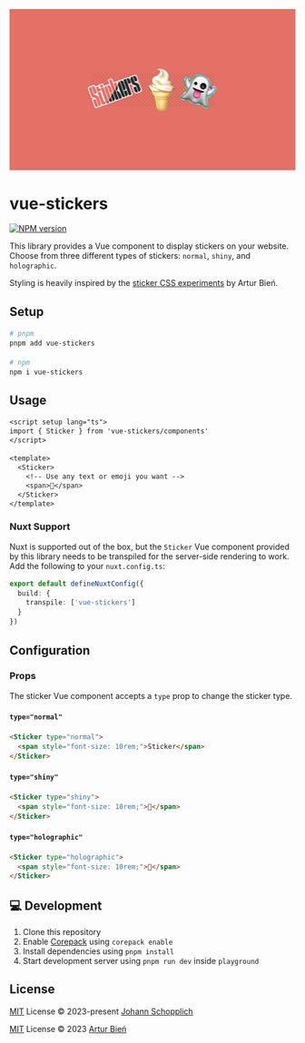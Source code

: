 [![Vue sticker library](./.github/screenshot.png)](https://vue-stickers.netlify.app)

# vue-stickers

[![NPM version](https://img.shields.io/npm/v/vue-stickers?color=a1b858&label=)](https://www.npmjs.com/package/vue-stickers)

This library provides a Vue component to display stickers on your website. Choose from three different types of stickers: `normal`, `shiny`, and `holographic`.

Styling is heavily inspired by the [sticker CSS experiments](https://expensive.toys/toys/stickers) by Artur Bień.

## Setup

```bash
# pnpm
pnpm add vue-stickers

# npm
npm i vue-stickers
```

## Usage

```vue
<script setup lang="ts">
import { Sticker } from 'vue-stickers/components'
</script>

<template>
  <Sticker>
    <!-- Use any text or emoji you want -->
    <span>🍦</span>
  </Sticker>
</template>
```

### Nuxt Support

Nuxt is supported out of the box, but the `Sticker` Vue component provided by this library needs to be transpiled for the server-side rendering to work. Add the following to your `nuxt.config.ts`:

```ts
export default defineNuxtConfig({
  build: {
    transpile: ['vue-stickers']
  }
})
```

## Configuration

### Props

The sticker Vue component accepts a `type` prop to change the sticker type.

#### `type="normal"`

```html
<Sticker type="normal">
  <span style="font-size: 10rem;">Sticker</span>
</Sticker>
```

#### `type="shiny"`

```html
<Sticker type="shiny">
  <span style="font-size: 10rem;">🍦</span>
</Sticker>
```

#### `type="holographic"`

```html
<Sticker type="holographic">
  <span style="font-size: 10rem;">👻</span>
</Sticker>
```

## 💻 Development

1. Clone this repository
2. Enable [Corepack](https://github.com/nodejs/corepack) using `corepack enable`
3. Install dependencies using `pnpm install`
4. Start development server using `pnpm run dev` inside `playground`

## License

[MIT](./LICENSE) License © 2023-present [Johann Schopplich](https://github.com/johannschopplich)

[MIT](./LICENSE) License © 2023 [Artur Bień](https://github.com/arturbien)
